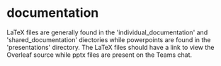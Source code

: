 # documentation

LaTeX files are generally found in the 'individual_documentation' and 'shared_documentation' diectories while powerpoints are found in the 'presentations' directory. The LaTeX files should have a link to view the Overleaf source while pptx files are present on the Teams chat.